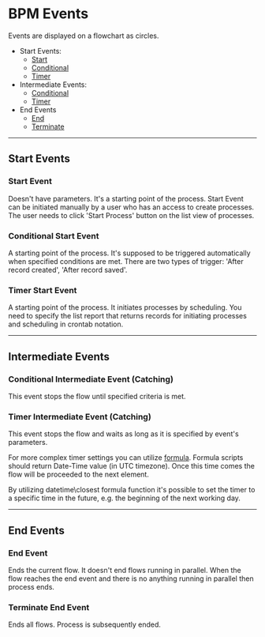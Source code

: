 # BPM Events

Events are displayed on a flowchart as circles.

* Start Events:
  * [Start](#user-content-start-event)
  * [Conditional](#user-content-conditional-start-event)
  * [Timer](#user-content-timer-start-event)
* Intermediate Events:
  * [Conditional](#user-content-conditional-intermediate-event)
  * [Timer](#user-content-timer-intermediate-event)
* End Events
  * [End](#user-content-end-event)
  * [Terminate](#user-content-terminate-end-event)
  
----

## Start Events

### Start Event

Doesn't have parameters. It's a starting point of the process. Start Event can be initiated manually by a user who has an access to create processes. The user needs to click  'Start Process' button on the list view of processes.

### Conditional Start Event

A starting point of the process. It's supposed to be triggered automatically when specified conditions are met. There are two types of trigger: 'After record created', 'After record saved'.

### Timer Start Event

A starting point of the process. It initiates processes by scheduling. You need to specify the list report that returns records for initiating processes and scheduling in crontab notation.

----

## Intermediate Events

### Conditional Intermediate Event (Catching)

This event stops the flow until specified criteria is met.

### Timer Intermediate Event (Catching)

This event stops the flow and waits as long as it is specified by event's parameters.

For more complex timer settings you can utilize [formula](formula.md). Formula scripts should return Date-Time value (in UTC timezone). Once this time comes the flow will be proceeded to the next element.

By utilizing datetime\closest formula function it's possible to set the timer to a specific time in the future, e.g. the beginning of the next working day.

----

## End Events

### End Event

Ends the current flow. It doesn't end flows running in parallel. When the flow reaches the end event and there is no anything running in parallel then process ends.

### Terminate End Event

Ends all flows. Process is subsequently ended.
